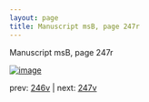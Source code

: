 ```yaml
---
layout: page
title: Manuscript msB, page 247r
---
```


Manuscript msB, page 247r

[![image](http://www.homermultitext.org/iipsrv?OBJ=IIP,1.0&FIF=/project/homer/pyramidal/deepzoom/hmt/vbbifolio/pending/vb_246v_247r.tif&WID=100&CVT=JPEG)](http://www.homermultitext.org/ict2/?urn=urn:cite2:hmt:vbbifolio.pending:vb_246v_247r)

prev:  [246v](../246v) | next:  [247v](../247v)

